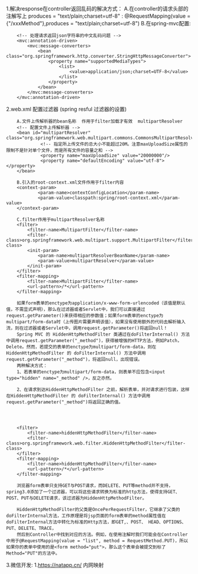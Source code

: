 1.解决response在controller返回乱码的解决方式：
    A.在controller的请求头部的注解写上 produces = "text/plain;charset=utf-8" :
         @RequestMapping(value = {"/xxxMethod"},produces = "text/plain;charset=utf-8")
    B.在spring-mvc配置:
       
        <!-- 处理请求返回json字符串的中文乱码问题 -->
        <mvc:annotation-driven>
            <mvc:message-converters>
                <bean class="org.springframework.http.converter.StringHttpMessageConverter">
                    <property name="supportedMediaTypes">
                        <list>
                            <value>application/json;charset=UTF-8</value>
                        </list>
                    </property>
                </bean>
            </mvc:message-converters>
        </mvc:annotation-driven>





2.web.xml 配置过滤器  (spring resful 过滤器的设置)

        A.文件上传解析器的bean名称  作用于filter加载才有效  multipartResolver
        <!-- 配置文件上传解析器 -->
        <bean id="multipartResolver" class="org.springframework.web.multipart.commons.CommonsMultipartResolver">
                 <!-- 指定所上传文件的总大小不能超过20M。注意maxUploadSize属性的限制不是针对单个文件，而是所有文件的容量之和 -->
                 <property name="maxUploadSize" value="20000000"/>
                 <property name="defaultEncoding" value="utf-8"></property>
        </bean>

        B.引入的root-context.xml文件作用于filter内容
        <context-param>
        		<param-name>contextConfigLocation</param-name>
        		<param-value>classpath:spring/root-context.xml</param-value>
        </context-param>

        C.filter作用于multipartResolver名称
        <filter>
    		<filter-name>MultipartFilter</filter-name>
    		<filter-class>org.springframework.web.multipart.support.MultipartFilter</filter-class>
    		<init-param>
    			<param-name>multipartResolverBeanName</param-name>
    			<param-value>multipartResolver</param-value>
    		</init-param>
    	</filter>
    	<filter-mapping>
    		<filter-name>MultipartFilter</filter-name>
    		<url-pattern>/*</url-pattern>
    	</filter-mapping>

    	如果form表单的enctype为application/x-www-form-urlencoded（该值是默认值，不需显式声明），那么在过滤器或者Servlet中，我们可以直接通过request.getParameter()来获得相应的参数值；如果form表单的enctype为multipart/form-data时（上传图片需要声明该值），如果没有使用额外的代码去解析输入流，则在过滤器或者Servlet中，调用request.getParameter()将返回null！
        Spring MVC 的 HiddenHttpMethodFilter 类通过在doFilterInternal() 方法中调用request.getParameter("_method")，获得被增强的HTTP方法，例如Patch，Delete。然而，若提交的表单的enctype为multipart/form-data，则在 HiddenHttpMethodFilter 的 doFilterInternal() 方法中调用request.getParameter("_method")，将返回null，出现错误。
        两种解决方式：
        1、若表单的enctype为multipart/form-data，则表单不应包含<input type="hidden" name="_method" />，反之亦然。

        2、在请求到达HiddenHttpMethodFilter 之前，解析表单，并对请求进行包装，这样在HiddenHttpMethodFilter 的 doFilterInternal() 方法中调用request.getParameter("_method")将返回正确的值。




    	<filter>
    		<filter-name>hiddenHttpMethodFilter</filter-name>
    		<filter-class>org.springframework.web.filter.HiddenHttpMethodFilter</filter-class>
    	</filter>
    	<filter-mapping>
    		<filter-name>hiddenHttpMethodFilter</filter-name>
    		<url-pattern>/*</url-pattern>
    	</filter-mapping>

    	浏览器form表单只支持GET与POST请求，而DELETE、PUT等method并不支持，spring3.0添加了一个过滤器，可以将这些请求转换为标准的http方法，使得支持GET、POST、PUT与DELETE请求，该过滤器为HiddenHttpMethodFilter。

        HiddenHttpMethodFilter的父类是OncePerRequestFilter，它继承了父类的doFilterInternal方法，工作原理是将jsp页面的form表单的method属性值在doFilterInternal方法中转化为标准的Http方法，即GET,、POST、 HEAD、OPTIONS、PUT、DELETE、TRACE，
        然后到Controller中找到对应的方法。例如，在使用注解时我们可能会在Controller中用于@RequestMapping(value = "list", method = RequestMethod.PUT)，所以如果你的表单中使用的是<form method="put">，那么这个表单会被提交到标了Method="PUT"的方法中。
        
        
3.微信开发:
       1.https://natapp.cn/ 内网映射        
        
        
        
        
        